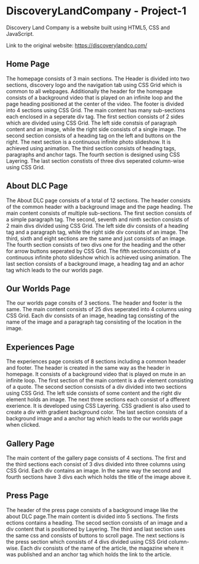 # DiscoveryLandCompany - Project-1

Discovery Land Company is a website built using HTML5, CSS and JavaScript. 

Link to the original website: https://discoverylandco.com/

## Home Page

The homepage consists of 3 main sections. The Header is divided into two sections, discovery logo and the navigation tab using CSS Grid which is common to all webpages. Additionally the header for the homepage consists of a background video that is played on an infinite loop and the page heading positioned at the center of the video. The footer is divided into 4 sections using CSS Grid. The main content has many sub-sections each enclosed in a seperate div tag. The first section consists of 2 sides which are divided using CSS Grid. The left side constsis of paragraph content and an image, while the right side consists of a single image. The second section consists of a heading tag on the left and buttons on the right. The next section is a continuous infinite photo slideshow. It is achieved using animation. The third section consists of heading tags, paragraphs and anchor tags. The fourth section is designed using CSS Layering. The last section constists of three divs seperated column-wise using CSS Grid.

## About DLC Page
The About DLC page consists of a total of 12 sections. The header consists of the common header with a background image and the page heading. The main content consists of multiple sub-sections. The first section consists of a simple paragraph tag. The second, seventh and ninth section consists of 2 main divs divided using CSS Grid. The left side div consists of a heading tag and a paragraph tag, while the right side div consists of an image. The third, sixth and eight sections are the same and just consists of an image. The fourth section consists of two divs one for the heading and the other for arrow buttons seperated by CSS Grid. The fifth sectionconsists of a continuous infinite photo slideshow which is achieved using animation. The last section consists of a background image,  a heading tag and an achor tag which leads to the our worlds page.

## Our Worlds Page
The our worlds page consits of 3 sections. The header and footer is the same. The main content consists of 25 divs seperated into 4 columns using CSS Grid. Each div consists of an image, heading tag consisting of the name of the image and a paragraph tag consisting of the location in the image.

## Experiences Page
The experiences page consists of 8 sections including a common header and footer. The header is created in the same way as the header in homepage. It consists of a background video that is played on mute in an infinite loop. The first section of the main content is a div element consisting of a quote. The second section consists of a div divided into two sections using CSS Grid. The left side consists of some content and the right div element holds an image. The next three sections each consist of a dfferent exerience. It is developed using CSS Layering. CSS gradient is also used to create a div with gradient background color. The last section consists of a background image and a anchor tag which leads to the our worlds page when clicked.

## Gallery Page
The main content of the gallery page consists of 4 sections. The first and the third sections each consist of 3 divs divided into three columns using CSS Grid. Each div contains an image. In the same way the second and fourth sections have 3 divs each which holds the title of the image above it.

## Press Page
The header of the press page consists of a background image like the about DLC page.The main content is divided into 5 sections. The firsts ections contains a heading. The secod section consists of an image and a div content that is positioned by Layering. The third and last section uses the same css and consists of buttons to scroll page. The next sections is the press section which consists of 4 divs divided using CSS Grid column-wise. Each div consists of the name of the article, the magazine where it was published and an anchor tag which holds the link to the article.
